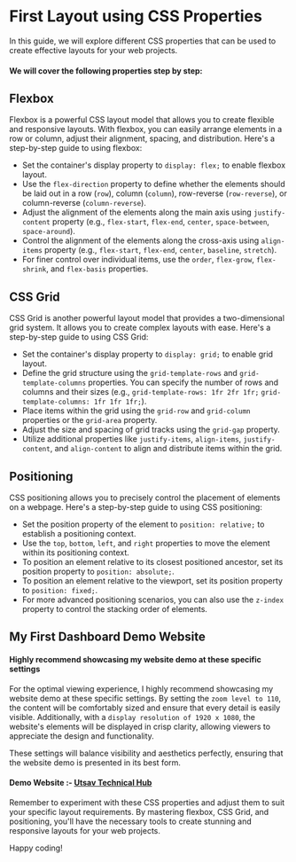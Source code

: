 # First Layout using CSS Properties

In this guide, we will explore different CSS properties that can be used to create effective layouts for your web projects.

#### We will cover the following properties step by step:

## Flexbox

Flexbox is a powerful CSS layout model that allows you to create flexible and responsive layouts. With flexbox, you can easily arrange elements in a row or column, adjust their alignment, spacing, and distribution. Here's a step-by-step guide to using flexbox:

- Set the container's display property to `display: flex;` to enable flexbox layout.
- Use the `flex-direction` property to define whether the elements should be laid out in a row (`row`), column (`column`), row-reverse (`row-reverse`), or column-reverse (`column-reverse`).
- Adjust the alignment of the elements along the main axis using `justify-content` property (e.g., `flex-start`, `flex-end`, `center`, `space-between`, `space-around`).
- Control the alignment of the elements along the cross-axis using `align-items` property (e.g., `flex-start`, `flex-end`, `center`, `baseline`, `stretch`).
- For finer control over individual items, use the `order`, `flex-grow`, `flex-shrink`, and `flex-basis` properties.

## CSS Grid

CSS Grid is another powerful layout model that provides a two-dimensional grid system. It allows you to create complex layouts with ease. Here's a step-by-step guide to using CSS Grid:

- Set the container's display property to `display: grid;` to enable grid layout.
- Define the grid structure using the `grid-template-rows` and `grid-template-columns` properties. You can specify the number of rows and columns and their sizes (e.g., `grid-template-rows: 1fr 2fr 1fr;` `grid-template-columns: 1fr 1fr 1fr;`).
- Place items within the grid using the `grid-row` and `grid-column` properties or the `grid-area` property.
- Adjust the size and spacing of grid tracks using the `grid-gap` property.
- Utilize additional properties like `justify-items`, `align-items`, `justify-content`, and `align-content` to align and distribute items within the grid.

## Positioning

CSS positioning allows you to precisely control the placement of elements on a webpage. Here's a step-by-step guide to using CSS positioning:

- Set the position property of the element to `position: relative;` to establish a positioning context.
- Use the `top`, `bottom`, `left`, and `right` properties to move the element within its positioning context.
- To position an element relative to its closest positioned ancestor, set its position property to `position: absolute;`.
- To position an element relative to the viewport, set its position property to `position: fixed;`.
- For more advanced positioning scenarios, you can also use the `z-index` property to control the stacking order of elements.

## My First Dashboard Demo Website

#### Highly recommend showcasing my website demo at these specific settings

For the optimal viewing experience, I highly recommend showcasing my website demo at these specific settings. By setting the `zoom level to 110`, the content will be comfortably sized and ensure that every detail is easily visible. Additionally, with a `display resolution of 1920 x 1080`, the website's elements will be displayed in crisp clarity, allowing viewers to appreciate the design and functionality.

These settings will balance visibility and aesthetics perfectly, ensuring that the website demo is presented in its best form.

#### Demo Website :- [Utsav Technical Hub](https://contributor-centric-dashboard.netlify.app/)

Remember to experiment with these CSS properties and adjust them to suit your specific layout requirements. By mastering flexbox, CSS Grid, and positioning, you'll have the necessary tools to create stunning and responsive layouts for your web projects.

Happy coding!
